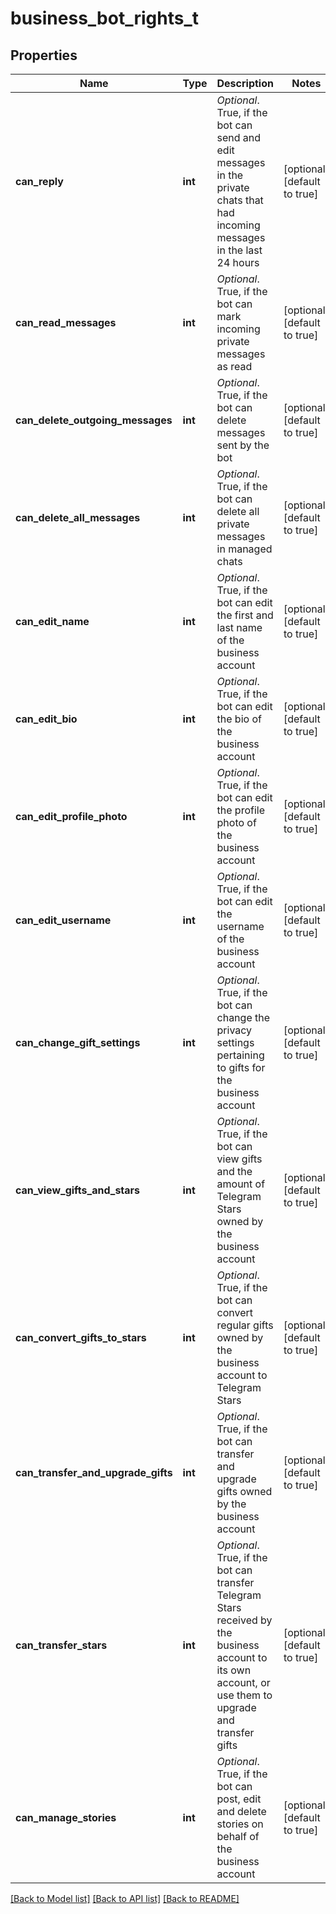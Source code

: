 # business_bot_rights_t

## Properties
Name | Type | Description | Notes
------------ | ------------- | ------------- | -------------
**can_reply** | **int** | *Optional*. True, if the bot can send and edit messages in the private chats that had incoming messages in the last 24 hours | [optional] [default to true]
**can_read_messages** | **int** | *Optional*. True, if the bot can mark incoming private messages as read | [optional] [default to true]
**can_delete_outgoing_messages** | **int** | *Optional*. True, if the bot can delete messages sent by the bot | [optional] [default to true]
**can_delete_all_messages** | **int** | *Optional*. True, if the bot can delete all private messages in managed chats | [optional] [default to true]
**can_edit_name** | **int** | *Optional*. True, if the bot can edit the first and last name of the business account | [optional] [default to true]
**can_edit_bio** | **int** | *Optional*. True, if the bot can edit the bio of the business account | [optional] [default to true]
**can_edit_profile_photo** | **int** | *Optional*. True, if the bot can edit the profile photo of the business account | [optional] [default to true]
**can_edit_username** | **int** | *Optional*. True, if the bot can edit the username of the business account | [optional] [default to true]
**can_change_gift_settings** | **int** | *Optional*. True, if the bot can change the privacy settings pertaining to gifts for the business account | [optional] [default to true]
**can_view_gifts_and_stars** | **int** | *Optional*. True, if the bot can view gifts and the amount of Telegram Stars owned by the business account | [optional] [default to true]
**can_convert_gifts_to_stars** | **int** | *Optional*. True, if the bot can convert regular gifts owned by the business account to Telegram Stars | [optional] [default to true]
**can_transfer_and_upgrade_gifts** | **int** | *Optional*. True, if the bot can transfer and upgrade gifts owned by the business account | [optional] [default to true]
**can_transfer_stars** | **int** | *Optional*. True, if the bot can transfer Telegram Stars received by the business account to its own account, or use them to upgrade and transfer gifts | [optional] [default to true]
**can_manage_stories** | **int** | *Optional*. True, if the bot can post, edit and delete stories on behalf of the business account | [optional] [default to true]

[[Back to Model list]](../README.md#documentation-for-models) [[Back to API list]](../README.md#documentation-for-api-endpoints) [[Back to README]](../README.md)


